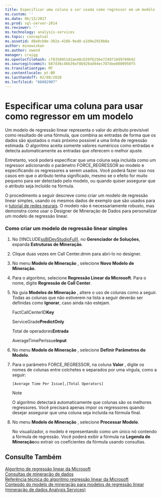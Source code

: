```yaml
---
title: Especificar uma coluna a ser usada como regressor em um modelo | Microsoft Docs
ms.custom: ''
ms.date: 06/13/2017
ms.prod: sql-server-2014
ms.reviewer: ''
ms.technology: analysis-services
ms.topic: conceptual
ms.assetid: d8e0cb8e-302a-4166-9ed0-e2d9e2919b0a
author: minewiskan
ms.author: owend
manager: craigg
ms.openlocfilehash: cf035895142ae48cb59f6256e7249710d9709b92
ms.sourcegitcommit: b87d36c46b39af8b929ad94ec707dee8800950f5
ms.translationtype: MT
ms.contentlocale: pt-BR
ms.lasthandoff: 02/08/2020
ms.locfileid: "66082907"
---
```

# <a name="specify-a-column-to-use-as-regressor-in-a-model"></a>Especificar uma coluna para usar como regressor em um modelo
  Um modelo de regressão linear representa o valor do atributo previsível como resultado de uma fórmula, que combina as entradas de forma que os dados são ajustados o mais próximo possível a uma linha de regressão estimada. O algoritmo aceita somente valores numéricos como entradas e detecta automaticamente as entradas que oferecem o melhor ajuste.  
  
 Entretanto, você poderá especificar que uma coluna seja incluída como um regressor adicionando o parâmetro FORCE_REGRESSOR ao modelo e especificando os regressores a serem usados. Você poderá fazer isso nos casos em que o atributo tenha significado, mesmo se o efeito for muito pequeno para ser detectado pelo modelo, ou quando quiser assegurar que o atributo seja incluído na fórmula.  
  
 O procedimento a seguir descreve como criar um modelo de regressão linear simples, usando os mesmos dados de exemplo que são usados para o [tutorial de redes neurais](../../tutorials/lesson-5-build-models-intermediate-data-mining-tutorial.md). O modelo não é necessariamente robusto, mas demonstra como usar o Designer de Mineração de Dados para personalizar um modelo de regressão linear.  
  
### <a name="how-to-create-a-simple-linear-regression-model"></a>Como criar um modelo de regressão linear simples  
  
1.  No [!INCLUDE[ssBIDevStudioFull](../../includes/ssbidevstudiofull-md.md)], no **Gerenciador de Soluções**, expanda **Estruturas de Mineração**.  
  
2.  Clique duas vezes em Call Center.dmm para abri-lo no designer.  
  
3.  No menu **Modelo de Mineração** , selecione **Novo Modelo de Mineração**.  
  
4.  Para o algoritmo, selecione **Regressão Linear da Microsoft**. Para o nome, digite **Regressão de Call Center**.  
  
5.  Na guia **Modelos de Mineração** , altere o uso de colunas como a seguir. Todas as colunas que não estiverem na lista a seguir deverão ser definidas como **Ignorar**, caso ainda não estejam.  
  
     FactCallCenterID**Key**  
  
     ServiceGrade**PredictOnly**  
  
     Total de operadores**Entrada**  
  
     AverageTimePerIssue**Input**  
  
6.  No menu **Modelo de Mineração** , selecione **Definir Parâmetros do Modelo**.  
  
7.  Para o parâmetro FORCE_REGRESSOR, na coluna **Valor** , digite os nomes de colunas entre colchetes e separados por uma vírgula, como a seguir:  
  
    ```  
    [Average Time Per Issue],[Total Operators]  
    ```  
  
    > [!NOTE]  
    >  O algoritmo detectará automaticamente que colunas são os melhores regressores. Você precisará apenas impor os regressores quando desejar assegurar que uma coluna seja incluída na fórmula final.  
  
8.  No menu **Modelo de Mineração** , selecione **Processar Modelo**.  
  
     No visualizador, o modelo é representando como um único nó contendo a fórmula de regressão. Você poderá exibir a fórmula na **Legenda de Mineração**ou extrair os coeficientes da fórmula usando consultas.  
  
## <a name="see-also"></a>Consulte Também  
 [Algoritmo de regressão linear da Microsoft](microsoft-linear-regression-algorithm.md)   
 [Consultas de mineração de dados](data-mining-queries.md)   
 [Referência técnica do algoritmo regressão linear da Microsoft](microsoft-linear-regression-algorithm-technical-reference.md)   
 [Conteúdo do modelo de mineração para modelos de regressão linear &#40;mineração de dados Analysis Services&#41;](mining-model-content-for-linear-regression-models-analysis-services-data-mining.md)  
  
  
